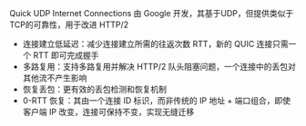 Quick UDP Internet Connections 由 Google 开发，其基于UDP，但提供类似于TCP的可靠性，用于改进 HTTP/2

- 连接建立低延迟：减少连接建立所需的往返次数 RTT，新的 QUIC 连接只需一个 RTT 即可完成握手
- 多路复用：支持多路复用并解决 HTTP/2 队头阻塞问题，一个连接中的丢包对其他流不产生影响
- 恢复丢包：更有效的丢包检测和恢复机制
- 0-RTT 恢复：其由一个连接 ID 标识，而非传统的 IP 地址 + 端口组合，即使客户端 IP 改变，连接可保持不变，实现无缝迁移